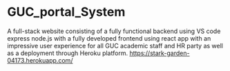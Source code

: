 # GUC_portal_System
A full-stack website consisting of a fully functional backend using VS code express node.js with a fully developed frontend using react app with an impressive user experience for all GUC academic staff and HR party as well as a deployment through Heroku platform. https://stark-garden-04173.herokuapp.com/

